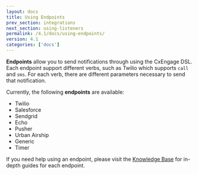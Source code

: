 ```yaml
---
layout: docs
title: Using Endpoints
prev_section: integrations
next_section: using-listeners
permalink: /4.1/docs/using-endpoints/
version: 4.1
categories: ['docs']
---
```


**Endpoints** allow you to send notifications through using the CxEngage DSL. Each
endpoint support different verbs, such as Twilio which supports `call` and
`sms`. For each verb, there are different parameters necessary to send that
notification.

Currently, the following **endpoints** are available:

* Twilio
* Salesforce
* Sendgrid
* Echo
* Pusher
* Urban Airship
* Generic
* Timer

If you need help using an endpoint, please visit the [Knowledge
Base](https://cxengage.zendesk.com/hc/en-us/sections/200181297-Endpoints) for in-depth guides for each endpoint.
